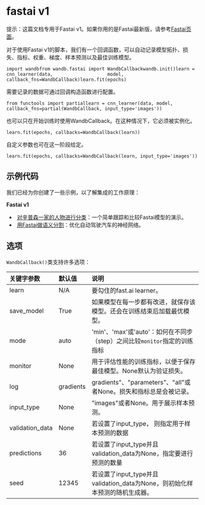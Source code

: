 # fastai v1

提示：这篇文档专用于Fastai v1。如果你用的是Fastai最新版，请参考[Fastai页面](https://app.gitbook.com/@weights-and-biases/s/docs/library/integrations/fastai)。

对于使用Fastai v1的脚本，我们有一个回调函数，可以自动记录模型拓扑、损失、指标、权重、梯度、样本预测以及最佳训练模型。

```text
import wandbfrom wandb.fastai import WandbCallback​wandb.init()​learn = cnn_learner(data,                    model,                    callback_fns=WandbCallback)learn.fit(epochs)
```

需要记录的数据可通过回调构造函数进行配置。

```text
from functools import partial​learn = cnn_learner(data, model, callback_fns=partial(WandbCallback, input_type='images'))
```

也可以只在开始训练时使用WandbCallback。在这种情况下，它必须被实例化。

```text
learn.fit(epochs, callbacks=WandbCallback(learn))
```

自定义参数也可在这一阶段给定。

```text
learn.fit(epochs, callbacks=WandbCallback(learn, input_type='images'))
```

## **示例代码** <a id="example-code"></a>

我们已经为你创建了一些示例，以了解集成的工作原理：

**Fastai v1**

*  ​ [对辛普森一家的人物进行分类](https://github.com/borisdayma/simpsons-fastai)：一个简单跟踪和比较Fastai模型的演示。
* ​ [用Fastai做语义分割](https://github.com/borisdayma/semantic-segmentation)：优化自动驾驶汽车的神经网络。‌

##  **选项** <a id="options"></a>

 `WandbCallback()`‌类支持许多选项：

| 关键字参数 | 默认值 | 说明 |
| :--- | :--- | :--- |
| learn | N/A | 要勾住的fast.ai learner。 |
| save\_model | True | 如果模型在每一步都有改进，就保存该模型。还会在训练结束后加载最优模型。 |
| mode | auto | 'min'、'max'或'auto'：如何在不同步（step）之间比较`monitor`指定的训练指标 |
| monitor | None | 用于评估性能的训练指标，以便于保存最佳模型。None默认为验证损失。 |
| log | gradients | gradients"、"parameters"、"all"或者None。损失和指标总是会被记录。 |
| input\_type | None | "images"或者None。用于展示样本预测。 |
| validation\_data | None | 若设置了input\_type， 则指定用于样本预测的数据 |
| predictions | 36 | 若设置了input\_type并且validation\_data为None，指定要进行预测的数量 |
| seed | 12345 | 若设置了input\_type并且validation\_data为None，则初始化样本预测的随机生成器。 |

[  
](https://docs.wandb.ai/integrations/fastai)

